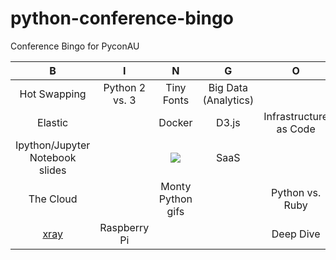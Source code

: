 # python-conference-bingo
Conference Bingo for PyconAU

| B                | I                       | N                    | G                     | O                    |  
| :-----------:    | :-------------:         | :-------------:      | :-------------:       | :-------------:      |  
| Hot Swapping | Python 2 vs. 3 | Tiny Fonts | Big Data (Analytics) |  |  
| Elastic |  | Docker | D3.js | Infrastructure as Code |  
| Ipython/Jupyter Notebook slides |  | <a href="http://2015.pycon-au.org/"><img src="http://2015.pycon-au.org/img/logo.png"></a> | SaaS |  |  
| The Cloud |  | Monty Python gifs|  | Python vs. Ruby |  
| [xray](https://xray.readthedocs.org/en/stable/) | Raspberry Pi |  |  | Deep Dive |  


